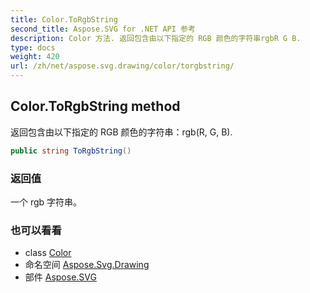 ```yaml
---
title: Color.ToRgbString
second_title: Aspose.SVG for .NET API 参考
description: Color 方法. 返回包含由以下指定的 RGB 颜色的字符串rgbR G B.
type: docs
weight: 420
url: /zh/net/aspose.svg.drawing/color/torgbstring/
---
```

## Color.ToRgbString method

返回包含由以下指定的 RGB 颜色的字符串：rgb(R, G, B).

```csharp
public string ToRgbString()
```

### 返回值

一个 rgb 字符串。

### 也可以看看

* class [Color](../)
* 命名空间 [Aspose.Svg.Drawing](../../color/)
* 部件 [Aspose.SVG](../../../)


